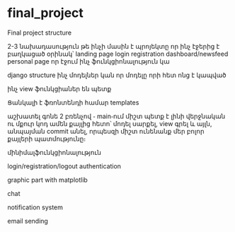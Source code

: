 # final_project
Final project structure


2-3 նախադասություն թե ինչի մասին է պրոյեկտը 
որ ինչ էջերից է բաղկացած
 օրինակ՝
    landing page 
    login
    registration
    dashboard/newsfeed
    personal page 
որ էջում ինչ ֆունկցիոնալություն կա 


django structure 
ինչ մոդելներ կան 
որ մոդելը որի հետ ոնց է կապված

ինչ view ֆունկցիաներ են պետք 

Ցանկալի է ֆռոնտենդի համար templates 

աշխատել գոնե 2 բռենչով ֊ main֊ում միշտ պետք է լինի վերջնական ու մքուր կոդ 
ամեն քայլից հետո՝ մոդել սարքել, view գրել և այլն, անպայման commit անել, որպեսզի միշտ ունենանք մեր բոլոր քայլերի պատմությունը։ 

մինիմալֆունկցիոնալություն 

login/registration/logout authentication

graphic part with matplotlib

chat 

notification system 

email sending 

